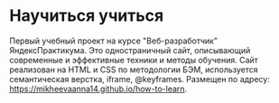 # Научиться учиться

Первый учебный проект на курсе "Веб-разработчик" ЯндексПрактикума.
Это одностраничный сайт, описывающий современные и эффективные техники и методы обучения.
Сайт реализован на HTML и CSS по методологии БЭМ, используется семантическая верстка, iframe, @keyframes.
Размещен по адресу: https://mikheevaanna14.github.io/how-to-learn.
